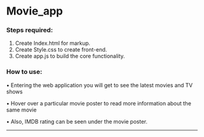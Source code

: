 # Movie_app

### Steps required: 
1. Create Index.html for markup. 
2. Create Style.css to create front-end. 
3. Create app.js to build the core functionality. 

### How to use:
• Entering the web application you will get to see the latest movies and TV
shows

• Hover over a particular movie poster to read more information about
the same movie

• Also, IMDB rating can be seen under the movie poster.

---
